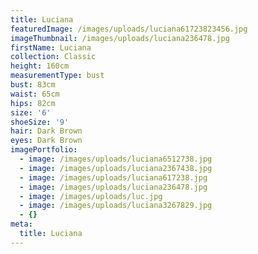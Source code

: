 ```yaml
---
title: Luciana
featuredImage: /images/uploads/luciana61723823456.jpg
imageThumbnail: /images/uploads/luciana236478.jpg
firstName: Luciana
collection: Classic
height: 160cm
measurementType: bust
bust: 83cm
waist: 65cm
hips: 82cm
size: '6'
shoeSize: '9'
hair: Dark Brown
eyes: Dark Brown
imagePortfolio:
  - image: /images/uploads/luciana6512738.jpg
  - image: /images/uploads/luciana2367438.jpg
  - image: /images/uploads/luciana617238.jpg
  - image: /images/uploads/luciana236478.jpg
  - image: /images/uploads/luc.jpg
  - image: /images/uploads/luciana3267829.jpg
  - {}
meta:
  title: Luciana
---
```


